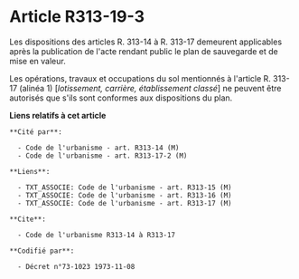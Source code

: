 # Article R313-19-3

Les dispositions des articles R. 313-14 à R. 313-17 demeurent applicables après la publication de l'acte rendant public le
plan de sauvegarde et de mise en valeur.

Les opérations, travaux et occupations du sol mentionnés à l'article R. 313-17 (alinéa 1) [*lotissement, carrière,
établissement classé*] ne peuvent être autorisés que s'ils sont conformes aux dispositions du plan.

**Liens relatifs à cet article**

	**Cité par**:

	  - Code de l'urbanisme - art. R313-14 (M)
	  - Code de l'urbanisme - art. R313-17-2 (M)

	**Liens**:

	  - TXT_ASSOCIE: Code de l'urbanisme - art. R313-15 (M)
	  - TXT_ASSOCIE: Code de l'urbanisme - art. R313-16 (M)
	  - TXT_ASSOCIE: Code de l'urbanisme - art. R313-17 (M)

	**Cite**:

	  - Code de l'urbanisme R313-14 à R313-17

	**Codifié par**:

	  - Décret n°73-1023 1973-11-08
